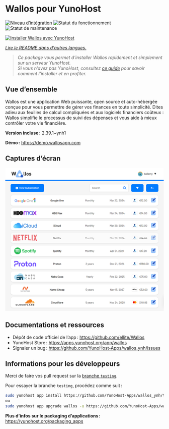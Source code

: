 <!--
Nota bene : ce README est automatiquement généré par <https://github.com/YunoHost/apps/tree/master/tools/readme_generator>
Il NE doit PAS être modifié à la main.
-->

# Wallos pour YunoHost

[![Niveau d’intégration](https://apps.yunohost.org/badge/integration/wallos)](https://ci-apps.yunohost.org/ci/apps/wallos/)
![Statut du fonctionnement](https://apps.yunohost.org/badge/state/wallos)
![Statut de maintenance](https://apps.yunohost.org/badge/maintained/wallos)

[![Installer Wallos avec YunoHost](https://install-app.yunohost.org/install-with-yunohost.svg)](https://install-app.yunohost.org/?app=wallos)

*[Lire le README dans d'autres langues.](./ALL_README.md)*

> *Ce package vous permet d’installer Wallos rapidement et simplement sur un serveur YunoHost.*  
> *Si vous n’avez pas YunoHost, consultez [ce guide](https://yunohost.org/install) pour savoir comment l’installer et en profiter.*

## Vue d’ensemble

Wallos est une application Web puissante, open source et auto-hébergée conçue pour vous permettre de gérer vos finances en toute simplicité. Dites adieu aux feuilles de calcul compliquées et aux logiciels financiers coûteux : Wallos simplifie le processus de suivi des dépenses et vous aide à mieux contrôler votre vie financière.


**Version incluse :** 2.39.1~ynh1

**Démo :** <https://demo.wallosapp.com>

## Captures d’écran

![Capture d’écran de Wallos](./doc/screenshots/screenshot.png)

## Documentations et ressources

- Dépôt de code officiel de l’app : <https://github.com/ellite/Wallos>
- YunoHost Store : <https://apps.yunohost.org/app/wallos>
- Signaler un bug : <https://github.com/YunoHost-Apps/wallos_ynh/issues>

## Informations pour les développeurs

Merci de faire vos pull request sur la [branche `testing`](https://github.com/YunoHost-Apps/wallos_ynh/tree/testing).

Pour essayer la branche `testing`, procédez comme suit :

```bash
sudo yunohost app install https://github.com/YunoHost-Apps/wallos_ynh/tree/testing --debug
ou
sudo yunohost app upgrade wallos -u https://github.com/YunoHost-Apps/wallos_ynh/tree/testing --debug
```

**Plus d’infos sur le packaging d’applications :** <https://yunohost.org/packaging_apps>
